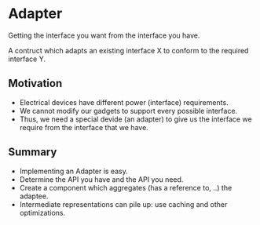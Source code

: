# Adapter

Getting the interface you want from the interface you have.

A contruct which adapts an existing interface X to conform to the required interface Y.

## Motivation

- Electrical devices have different power (interface) requirements.
- We cannot modify our gadgets to support every possible interface.
- Thus, we need a special devide (an adapter) to give us the interface we require from the interface that we have.

## Summary

- Implementing an Adapter is easy.
- Determine the API you have and the API you need.
- Create a component which aggregates (has a reference to, ..) the adaptee.
- Intermediate representations can pile up: use caching and other optimizations.


